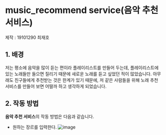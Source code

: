 # music_recommend service(음악 추천 서비스)
제작 : 19101290 최재호
## 1. 배경
저는 평소에 음악을 많이 듣는 편이라 플레이리스트를 만들어 두는데, 플레이리스트에 있는 노래들만 들으면 질리기 때문에 새로운 노래를 듣고 싶었던 적이 많았습니다. 아무래도 친구들에게 추천받는 것은 한계가 있기 때문에, 저 같은 사람들을 위해 노래 추천 서비스를 만들어 보면 어떨까 하고 생각하게 되었습니다.
## 2. 작동 방법
**음악 추천 서비스**의 작동 방법은 다음과 같습니다.
* 원하는 장르를 입력한다.
![image](images/pj1.png)
